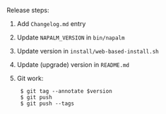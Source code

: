 Release steps:

1. Add `Changelog.md` entry
2. Update `NAPALM_VERSION` in `bin/napalm`
3. Update version in `install/web-based-install.sh`
4. Update (upgrade) version in `README.md`
5. Git work:

        $ git tag --annotate $version
        $ git push
        $ git push --tags

